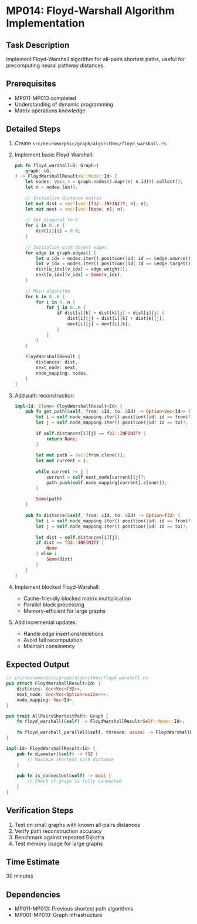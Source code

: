 # MP014: Floyd-Warshall Algorithm Implementation

## Task Description
Implement Floyd-Warshall algorithm for all-pairs shortest paths, useful for precomputing neural pathway distances.

## Prerequisites
- MP011-MP013 completed
- Understanding of dynamic programming
- Matrix operations knowledge

## Detailed Steps

1. Create `src/neuromorphic/graph/algorithms/floyd_warshall.rs`

2. Implement basic Floyd-Warshall:
   ```rust
   pub fn floyd_warshall<G: Graph>(
       graph: &G,
   ) -> FloydWarshallResult<G::Node::Id> {
       let nodes: Vec<_> = graph.nodes().map(|n| n.id()).collect();
       let n = nodes.len();
       
       // Initialize distance matrix
       let mut dist = vec![vec![f32::INFINITY; n]; n];
       let mut next = vec![vec![None; n]; n];
       
       // Set diagonal to 0
       for i in 0..n {
           dist[i][i] = 0.0;
       }
       
       // Initialize with direct edges
       for edge in graph.edges() {
           let u_idx = nodes.iter().position(|id| id == &edge.source()).unwrap();
           let v_idx = nodes.iter().position(|id| id == &edge.target()).unwrap();
           dist[u_idx][v_idx] = edge.weight();
           next[u_idx][v_idx] = Some(v_idx);
       }
       
       // Main algorithm
       for k in 0..n {
           for i in 0..n {
               for j in 0..n {
                   if dist[i][k] + dist[k][j] < dist[i][j] {
                       dist[i][j] = dist[i][k] + dist[k][j];
                       next[i][j] = next[i][k];
                   }
               }
           }
       }
       
       FloydWarshallResult {
           distances: dist,
           next_node: next,
           node_mapping: nodes,
       }
   }
   ```

3. Add path reconstruction:
   ```rust
   impl<Id: Clone> FloydWarshallResult<Id> {
       pub fn get_path(&self, from: &Id, to: &Id) -> Option<Vec<Id>> {
           let i = self.node_mapping.iter().position(|id| id == from)?;
           let j = self.node_mapping.iter().position(|id| id == to)?;
           
           if self.distances[i][j] == f32::INFINITY {
               return None;
           }
           
           let mut path = vec![from.clone()];
           let mut current = i;
           
           while current != j {
               current = self.next_node[current][j]?;
               path.push(self.node_mapping[current].clone());
           }
           
           Some(path)
       }
       
       pub fn distance(&self, from: &Id, to: &Id) -> Option<f32> {
           let i = self.node_mapping.iter().position(|id| id == from)?;
           let j = self.node_mapping.iter().position(|id| id == to)?;
           
           let dist = self.distances[i][j];
           if dist == f32::INFINITY {
               None
           } else {
               Some(dist)
           }
       }
   }
   ```

4. Implement blocked Floyd-Warshall:
   - Cache-friendly blocked matrix multiplication
   - Parallel block processing
   - Memory-efficient for large graphs

5. Add incremental updates:
   - Handle edge insertions/deletions
   - Avoid full recomputation
   - Maintain consistency

## Expected Output
```rust
// src/neuromorphic/graph/algorithms/floyd_warshall.rs
pub struct FloydWarshallResult<Id> {
    distances: Vec<Vec<f32>>,
    next_node: Vec<Vec<Option<usize>>>,
    node_mapping: Vec<Id>,
}

pub trait AllPairsShortestPath: Graph {
    fn floyd_warshall(&self) -> FloydWarshallResult<Self::Node::Id>;
    
    fn floyd_warshall_parallel(&self, threads: usize) -> FloydWarshallResult<Self::Node::Id>;
}

impl<Id> FloydWarshallResult<Id> {
    pub fn diameter(&self) -> f32 {
        // Maximum shortest path distance
    }
    
    pub fn is_connected(&self) -> bool {
        // Check if graph is fully connected
    }
}
```

## Verification Steps
1. Test on small graphs with known all-pairs distances
2. Verify path reconstruction accuracy
3. Benchmark against repeated Dijkstra
4. Test memory usage for large graphs

## Time Estimate
30 minutes

## Dependencies
- MP011-MP013: Previous shortest path algorithms
- MP001-MP010: Graph infrastructure